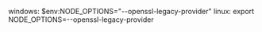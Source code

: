 windows: $env:NODE_OPTIONS="--openssl-legacy-provider"
linux: export NODE_OPTIONS=--openssl-legacy-provider